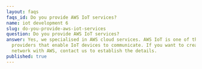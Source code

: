 ```yaml
---
layout: faqs
faqs_id: Do you provide AWS IoT services?
name: iot development 6
slug: do-you-provide-aws-iot-services
question: Do you provide AWS IoT services?
answer: Yes, we specialised in AWS cloud services. AWS IoT is one of the cloud
  providers that enable IoT devices to communicate. If you want to create IoT
  network with AWS, contact us to establish the details.
published: true
---
```

